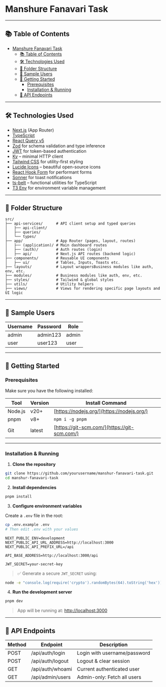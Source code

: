 # Manshure Fanavari Task

---

## 📚 Table of Contents

- [Manshure Fanavari Task](#manshure-fanavari-task)
  - [📚 Table of Contents](#-table-of-contents)
  - [🛠️ Technologies Used](#️-technologies-used)
  - [📁 Folder Structure](#-folder-structure)
  - [🧪 Sample Users](#-sample-users)
  - [🧰 Getting Started](#-getting-started)
    - [Prerequisites](#prerequisites)
    - [Installation \& Running](#installation--running)
  - [📡 API Endpoints](#-api-endpoints)

---

## 🛠️ Technologies Used

- [Next.js](https://nextjs.org/) (App Router)
- [TypeScript](https://www.typescriptlang.org/)
- [React Query v5](https://tanstack.com/query/latest)
- [Zod](https://zod.dev/) for schema validation and type inference
- [JWT](https://jwt.io/) for token-based authentication
- [Ky](https://github.com/sindresorhus/ky) – minimal HTTP client
- [Tailwind CSS](https://tailwindcss.com/) for utility-first styling
- [Lucide Icons](https://lucide.dev/) – beautiful open-source icons
- [React Hook Form](https://react-hook-form.com/) for performant forms
- [Sonner](https://sonner.emilkowal.ski/) for toast notifications
- [ts-belt](https://github.com/mobily/ts-belt) – functional utilities for TypeScript
- [T3 Env](https://github.com/t3-oss/t3-env) for environment variable management

---

## 📁 Folder Structure

```
src/
├── api-services/      # API client setup and typed queries
│   ├── api-client/
│   ├── queries/
│   └── types/
├── app/               # App Router (pages, layout, routes)
│   ├── (application)/ # Main dashboard routes
│   ├── (auth)/        # Auth routes (login)
│   ├── api/           # Next.js API routes (backend logic)
├── components/        # Reusable UI components
│   ├── ui/            # Tables, Inputs, Toasts etc.
├── layouts/           # Layout wrappersBusiness modules like auth, env, etc.
├── modules/           # Business modules like auth, env, etc.
├── styles/            # Tailwind & global styles
├── utils/             # Utility helpers
├── views/             # Views for rendering specific page layouts and UI logic
```

---

## 🧪 Sample Users

| Username | Password  | Role  |
|----------|-----------|-------|
| admin    | admin123  | admin |
| user     | user123   | user  |

---

## 🧰 Getting Started

### Prerequisites

Make sure you have the following installed:

| Tool     | Version | Install Command                                |
|----------|---------|-------------------------------------------------|
| Node.js  | v20+    | [https://nodejs.org/](https://nodejs.org/)     |
| pnpm     | v8+     | `npm i -g pnpm`                                 |
| Git      | latest  | [https://git-scm.com/](https://git-scm.com/)   |

---

### Installation & Running

1. **Clone the repository**

```bash
git clone https://github.com/yourusername/manshur-fanavari-task.git
cd manshur-fanavari-task
```

2. **Install dependencies**

```bash
pnpm install
```

3. **Configure environment variables**

Create a `.env` file in the root:

```bash
cp .env.example .env
# Then edit .env with your values
```

```env
NEXT_PUBLIC_ENV=development
NEXT_PUBLIC_API_URL_ADDRESS=http://localhost:3000
NEXT_PUBLIC_API_PREFIX_URL=/api

API_BASE_ADDRESS=http://localhost:3000/api

JWT_SECRET=your-secret-key
```

> ✅ Generate a secure `JWT_SECRET` using:

```bash
node -e "console.log(require('crypto').randomBytes(64).toString('hex'))"
```

4. **Run the development server**

```bash
pnpm dev
```

> App will be running at: [http://localhost:3000](http://localhost:3000)

---

## 📡 API Endpoints

| Method | Endpoint             | Description                    |
|--------|----------------------|--------------------------------|
| POST   | /api/auth/login      | Login with username/password   |
| POST   | /api/auth/logout     | Logout & clear session         |
| GET    | /api/auth/whoami     | Current authenticated user     |
| GET    | /api/admin/users     | Admin-only: Fetch all users    |